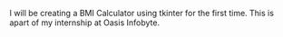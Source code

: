 I will be creating a BMI Calculator using tkinter for the first time. This is apart of my internship at Oasis Infobyte.
